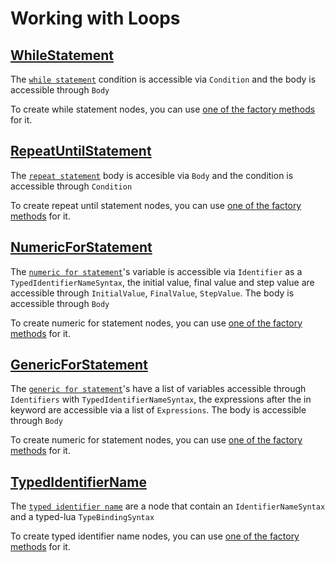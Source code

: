 # Working with Loops

## [WhileStatement](xref:Loretta.CodeAnalysis.Lua.Syntax.WhileStatement*)
The [`while statement`](xref:Loretta.CodeAnalysis.Lua.Syntax.WhileStatement*) condition is accessible via `Condition` and the body is accessible through `Body` 

To create while statement nodes, you can use [one of the factory methods](xref:xref:Loretta.CodeAnalysis.Lua.SyntaxFactory.WhileStatement*) for it.

## [RepeatUntilStatement](xref:Loretta.CodeAnalysis.Lua.Syntax.RepeatUntilStatement*)
The [`repeat statement`](xref:Loretta.CodeAnalysis.Lua.Syntax.RepeatUntilStatement*) body is accesible via `Body` and the condition is accessible through `Condition`

To create repeat until statement nodes, you can use [one of the factory methods](xref:xref:Loretta.CodeAnalysis.Lua.SyntaxFactory.RepeatUntilStatement*) for it.

## [NumericForStatement](xref:Loretta.CodeAnalysis.Lua.Syntax.NumericForStatement*)
The [`numeric for statement`](xref:Loretta.CodeAnalysis.Lua.Syntax.NumericForStatement*)'s variable is accessible via `Identifier` as a `TypedIdentifierNameSyntax`, the initial value, final value and step value are accessible through `InitialValue`, `FinalValue`, `StepValue`. The body is accessible through `Body`

To create numeric for statement nodes, you can use [one of the factory methods](xref:xref:Loretta.CodeAnalysis.Lua.SyntaxFactory.NumericForStatement*) for it.

## [GenericForStatement](xref:Loretta.CodeAnalysis.Lua.Syntax.GenericForStatement*)
The [`generic for statement`](xref:Loretta.CodeAnalysis.Lua.Syntax.GenericForStatement*)'s have a list of variables accessible through `Identifiers` with `TypedIdentifierNameSyntax`, the expressions after the in keyword are accessible via a list of `Expressions`. The body is accessible through `Body`

To create numeric for statement nodes, you can use [one of the factory methods](xref:xref:Loretta.CodeAnalysis.Lua.SyntaxFactory.NumericForStatement*) for it.

## [TypedIdentifierName](xref:Loretta.CodeAnalysis.Lua.Syntax.TypedIdentifierName*)
The [`typed identifier name`](xref:Loretta.CodeAnalysis.Lua.Syntax.GenericForStatement*) are a node that contain an `IdentifierNameSyntax` and a typed-lua `TypeBindingSyntax`

To create typed identifier name nodes, you can use [one of the factory methods](xref:xref:Loretta.CodeAnalysis.Lua.SyntaxFactory.TypedIdentifierName*) for it.

